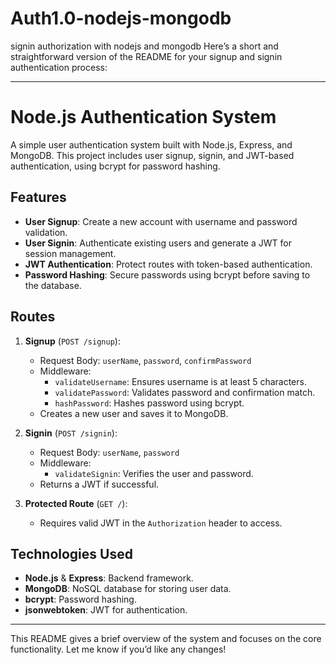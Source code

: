 # Auth1.0-nodejs-mongodb
signin authorization with nodejs and mongodb
Here’s a short and straightforward version of the README for your signup and signin authentication process:

---

# Node.js Authentication System

A simple user authentication system built with Node.js, Express, and MongoDB. This project includes user signup, signin, and JWT-based authentication, using bcrypt for password hashing.

## Features

- **User Signup**: Create a new account with username and password validation.
- **User Signin**: Authenticate existing users and generate a JWT for session management.
- **JWT Authentication**: Protect routes with token-based authentication.
- **Password Hashing**: Secure passwords using bcrypt before saving to the database.

## Routes

1. **Signup** (`POST /signup`):
   - Request Body: `userName`, `password`, `confirmPassword`
   - Middleware: 
     - `validateUsername`: Ensures username is at least 5 characters.
     - `validatePassword`: Validates password and confirmation match.
     - `hashPassword`: Hashes password using bcrypt.
   - Creates a new user and saves it to MongoDB.

2. **Signin** (`POST /signin`):
   - Request Body: `userName`, `password`
   - Middleware: 
     - `validateSignin`: Verifies the user and password.
   - Returns a JWT if successful.

3. **Protected Route** (`GET /`):
   - Requires valid JWT in the `Authorization` header to access.

## Technologies Used

- **Node.js** & **Express**: Backend framework.
- **MongoDB**: NoSQL database for storing user data.
- **bcrypt**: Password hashing.
- **jsonwebtoken**: JWT for authentication.

---

This README gives a brief overview of the system and focuses on the core functionality. Let me know if you’d like any changes!